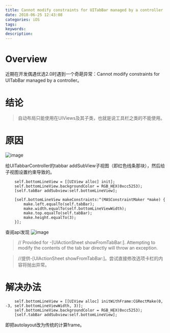 ```yaml
---
title: Cannot modify constraints for UITabBar managed by a controller
date: 2018-06-25 12:43:08
categories: iOS
tags:
keywords: 
description:
---
```


# Overview
近期在开发偶遇优选2.0时遇到一个奇葩异常：Cannot modify constraints for UITabBar managed by a controller。

# 结论
> 自动布局只能使用在UIViews及其子类，也就是说工具栏之类的不能使用。

<!-- more -->

# 原因
![image](http://ojgg6fpio.bkt.clouddn.com/%E9%A6%96%E9%A1%B5.jpg)

给UITabbarController的tabbar addSubView子视图（即红色线条那块），然后给子视图设置约束导致的。

```
    self.bottomLineView = [[UIView alloc] init];
    self.bottomLineView.backgroundColor = RGB_HEX(0xcc5253);
    [self.tabBar addSubview:self.bottomLineView];
    
    [self.bottomLineView makeConstraints:^(MASConstraintMaker *make) {
        make.left.equalTo(self.tabBar);
        make.width.equalTo(self.bottomLineViewWidth);
        make.top.equalTo(self.tabBar);
        make.height.equalTo(3);
    }];
```
查阅api发现
![image](http://ojgg6fpio.bkt.clouddn.com/875B69FE-847B-43C6-8FE6-6FA93147E7A6.png)

> // Provided for -[UIActionSheet showFromTabBar:]. Attempting to modify  the contents of the tab bar directly will throw an exception.  

> //提供-[UIActionSheet showFromTabBar:]。尝试直接修改选项卡栏的内容将抛出异常。

# 解决办法

```
    self.bottomLineView = [[UIView alloc] initWithFrame:CGRectMake(0, -3, self.bottomLineViewWidth, 3)];
    self.bottomLineView.backgroundColor = RGB_HEX(0xcc5253);
    [self.tabBar addSubview:self.bottomLineView];
```
即把autolayout改为传统的计算frame。
 
